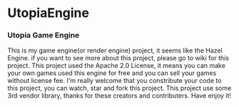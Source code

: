 # UtopiaEngine
### Utopia Game Engine
This is my game engine(or render engine) project, it seems like the Hazel Engine. if you want to see more about this project, please go to wiki for this project.
This project used the Apache 2.0 License, it means you can make your own games used this engine for free and you can sell your games without license fee.
I'm really welcome that you constribute your code to this project, you can watch, star and fork this project.
This project use some 3rd vendor library, thanks for these creators and contributers.
Have enjoy it!
